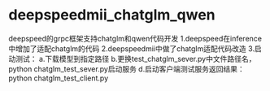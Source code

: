# deepspeedmii_chatglm_qwen
deepspeed的grpc框架支持chatglm和qwen代码开发
1.deepspeed在inference中增加了适配chatglm的代码
2.deepspeedmii中做了chatglm适配代码改造
3.启动测试：
a.下载模型到指定路径
b.更换test_chatglm_sever.py中文件路径名，python chatglm_test_sever.py启动服务
d.启动客户端测试服务返回结果：python chatglm_test_client.py
